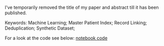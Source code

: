 I've temporarily removed the title of my paper and abstract till it has been published.

Keywords: Machine Learning; Master Patient Index; Record Linking; Deduplication; Synthetic Dataset;

For a look at the code see below:
[notebook code](https://github.com/DHollenbach/record-linkage-and-deduplication/blob/main/duplicategenerator/mict_recordlinkage_2023_24_new.ipynb)
